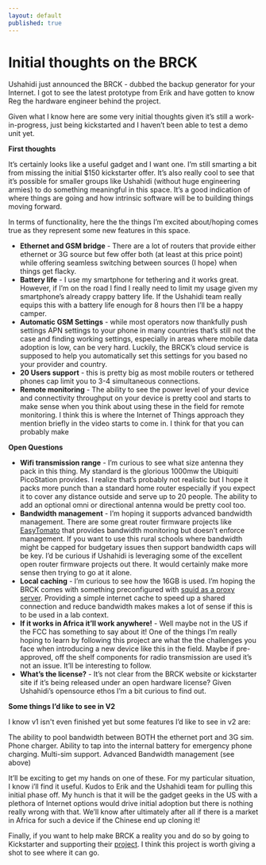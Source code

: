 ```yaml
---
layout: default
published: true
---
```


# Initial thoughts on the BRCK


Ushahidi just announced the BRCK - dubbed the backup generator for your Internet.  I got to see the latest prototype from Erik and have gotten to know Reg the hardware engineer behind the project.  

Given what I know here are some very initial thoughts given it’s still a work-in-progress, just being kickstarted and I haven’t been able to test a demo unit yet.

**First thoughts**

It’s certainly looks like a useful gadget and I want one.  I’m still smarting a bit from missing the initial $150 kickstarter offer.  It’s also really cool to see that it’s possible for smaller groups like Ushahidi (without huge engineering armies) to do something meaningful in this space.  It’s a good indication of where things are going and how intrinsic software will be to building things moving forward.

In terms of functionality, here the the things I’m excited about/hoping comes true as they represent some new features in this space.

* **Ethernet and GSM bridge** - There are a lot of routers that provide either ethernet or 3G source but few offer both (at least at this price point) while offering seamless switching between sources (I hope) when things get flacky.
* **Battery life** - I use my smartphone for tethering and it works great.  However, if I’m on the road I find I really need to limit my usage given my smartphone’s already crappy battery life.   If the Ushahidi team really equips this with a battery life enough for 8 hours then I’ll be a happy camper. 
* **Automatic GSM Settings** - while most operators now thankfully push settings APN settings to your phone in many countries that’s still not the case and finding working settings, especially in areas where mobile data adoption is low, can be very hard.   Luckily, the BRCK’s cloud service is supposed to help you automatically set this settings for you based no your provider and country.
* **20 Users support** - this is pretty big as most mobile routers or tethered phones cap limit you to 3-4 simultaneous connections.
* **Remote monitoring** - The ability to see the power level of your device and connectivity throughput on your device is pretty cool and starts to make sense when you think about using these in the field for remote monitoring.  I think this is where the Internet of Things approach they mention briefly in the video starts to come in.  I think for that you can probably make 

**Open Questions**

* **Wifi transmission range** - I’m curious to see what size antenna they pack in this thing.  My standard is the glorious 1000mw the Ubiquiti PicoStation provides.  I realize that’s probably not realistic but I hope it packs more punch than a standard home router especially if you expect it to cover any distance outside and serve up to 20 people.  The ability to add an optional omni or directional antenna would be pretty cool too.
* **Bandwidth management** - I’m hoping it supports advanced bandwidth management.  There are some great router firmware projects like [EasyTomato](http://www.easytomato.org/) that provides bandwidth monitoring but doesn’t enforce management.  If you want to use this rural schools where bandwidth might be capped for budgetary issues then support bandwidth caps will be key.  I’d be curious if Ushahidi is leveraging some of the excellent open router firmware projects out there.  It would certainly make more sense then trying to go at it alone.
* **Local caching** - I’m curious to see how the 16GB is used.  I’m hoping the BRCK comes with something preconfigured with [squid as a proxy server](http://www.tuxguides.com/using-squid-with-ddwrt/).  Providing a simple internet cache to speed up a shared connection and reduce bandwidth makes makes a lot of sense if this is to be used in a lab context.
* **If it works in Africa it’ll work anywhere!** - Well maybe not in the US if the FCC has something to say about it! One of the things I’m really hoping to learn by following this project are what the the challenges you face when introducing a new device like this in the field.  Maybe if pre-approved, off the shelf components for radio transmission are used it’s not an issue.  It’ll be interesting to follow.
* **What’s the license?** - It’s not clear from the BRCK website or kickstarter site if it’s being released under an open hardware license?  Given Ushahidi’s opensource ethos I’m a bit curious to find out.

**Some things I’d like to see in V2**

I know v1 isn't even finished yet but some features I’d like to see in v2 are:

The ability to pool bandwidth between BOTH the ethernet port and 3G sim.
Phone charger.  Ability to tap into the internal battery for emergency phone charging.
Multi-sim support.
Advanced Bandwidth management (see above)

It’ll be exciting to get my hands on one of these. For my particular situation, I know i’ll find it useful.  Kudos to Erik and the Ushahidi team for pulling this initial phase off.  My hunch is that it will be the gadget geeks in the US with a plethora of Internet options would drive initial adoption but there is nothing really wrong with that.   We’ll know after ultimately after all if there is a market in Africa for such a device if the Chinese end up cloning it!

Finally, if you want to help make BRCK a reality you and do so by going to Kickstarter and supporting their [project](http://www.kickstarter.com/projects/1776324009/brck-your-backup-generator-for-the-internet).  I think this project is worth giving a shot to see where it can go.

